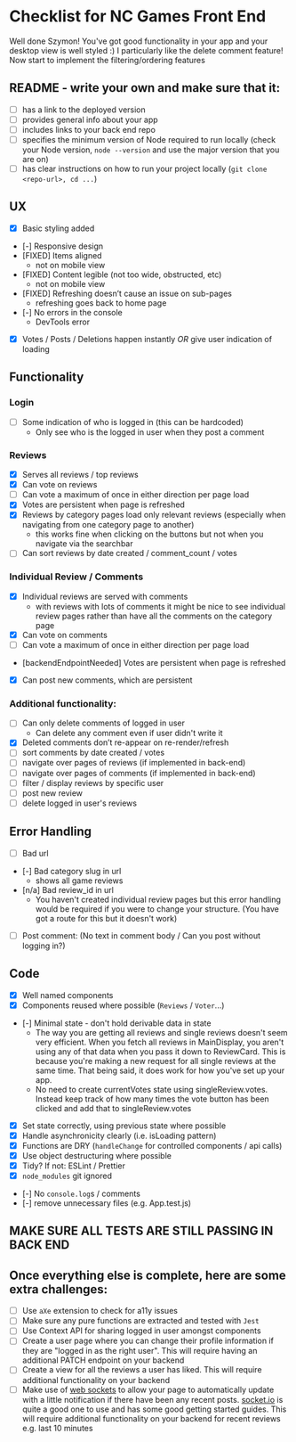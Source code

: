 # Checklist for NC Games Front End

Well done Szymon! You've got good functionality in your app and your desktop view is well styled :)
I particularly like the delete comment feature!
Now start to implement the filtering/ordering features

## README - write your own and make sure that it:

- [ ] has a link to the deployed version
- [ ] provides general info about your app
- [ ] includes links to your back end repo
- [ ] specifies the minimum version of Node required to run locally (check your Node version, `node --version` and use the major version that you are on)
- [ ] has clear instructions on how to run your project locally (`git clone <repo-url>, cd ...`)

## UX

- [x] Basic styling added
- [-] Responsive design
- [FIXED] Items aligned
  - not on mobile view
- [FIXED] Content legible (not too wide, obstructed, etc)
  - not on mobile view
- [FIXED] Refreshing doesn’t cause an issue on sub-pages
  - refreshing goes back to home page
- [-] No errors in the console
  - DevTools error
- [x] Votes / Posts / Deletions happen instantly _OR_ give user indication of loading

## Functionality

### Login

- [ ] Some indication of who is logged in (this can be hardcoded)
  - Only see who is the logged in user when they post a comment

### Reviews

- [x] Serves all reviews / top reviews
- [x] Can vote on reviews
- [ ] Can vote a maximum of once in either direction per page load
- [x] Votes are persistent when page is refreshed
- [x] Reviews by category pages load only relevant reviews (especially when navigating from one category page to another)
  - this works fine when clicking on the buttons but not when you navigate via the searchbar
- [ ] Can sort reviews by date created / comment_count / votes

### Individual Review / Comments

- [x] Individual reviews are served with comments
  - with reviews with lots of comments it might be nice to see individual review pages rather than have all the comments on the category page
- [x] Can vote on comments
- [ ] Can vote a maximum of once in either direction per page load
- [backendEndpointNeeded] Votes are persistent when page is refreshed
- [x] Can post new comments, which are persistent

### Additional functionality:

- [ ] Can only delete comments of logged in user
  - Can delete any comment even if user didn't write it
- [x] Deleted comments don’t re-appear on re-render/refresh
- [ ] sort comments by date created / votes
- [ ] navigate over pages of reviews (if implemented in back-end)
- [ ] navigate over pages of comments (if implemented in back-end)
- [ ] filter / display reviews by specific user
- [ ] post new review
- [ ] delete logged in user's reviews

## Error Handling

- [ ] Bad url
- [-] Bad category slug in url
  - shows all game reviews
- [n/a] Bad review_id in url
  - You haven't created individual review pages but this error handling would be required if you were to change your structure. (You have got a route for this but it doesn't work)
- [ ] Post comment: (No text in comment body / Can you post without logging in?)

## Code

- [x] Well named components
- [x] Components reused where possible (`Reviews` / `Voter`...)
- [-] Minimal state - don't hold derivable data in state
  - The way you are getting all reviews and single reviews doesn't seem very efficient. When you fetch all reviews in MainDisplay, you aren't using any of that data when you pass it down to ReviewCard. This is because you're making a new request for all single reviews at the same time. That being said, it does work for how you've set up your app.
  - No need to create currentVotes state using singleReview.votes. Instead keep track of how many times the vote button has been clicked and add that to singleReview.votes
- [x] Set state correctly, using previous state where possible
- [x] Handle asynchronicity clearly (i.e. isLoading pattern)
- [x] Functions are DRY (`handleChange` for controlled components / api calls)
- [x] Use object destructuring where possible
- [x] Tidy? If not: ESLint / Prettier
- [x] `node_modules` git ignored
- [-] No `console.log`s / comments
- [-] remove unnecessary files (e.g. App.test.js)

## MAKE SURE ALL TESTS ARE STILL PASSING IN BACK END

## Once everything else is complete, here are some extra challenges:

- [ ] Use `aXe` extension to check for a11y issues
- [ ] Make sure any pure functions are extracted and tested with `Jest`
- [ ] Use Context API for sharing logged in user amongst components
- [ ] Create a user page where you can change their profile information if they are "logged in as the right user". This will require having an additional PATCH endpoint on your backend
- [ ] Create a view for all the reviews a user has liked. This will require additional functionality on your backend
- [ ] Make use of [web sockets](https://en.wikipedia.org/wiki/WebSocket) to allow your page to automatically update with a little notification if there have been any recent posts. [socket.io](https://socket.io/) is quite a good one to use and has some good getting started guides. This will require additional functionality on your backend for recent reviews e.g. last 10 minutes
